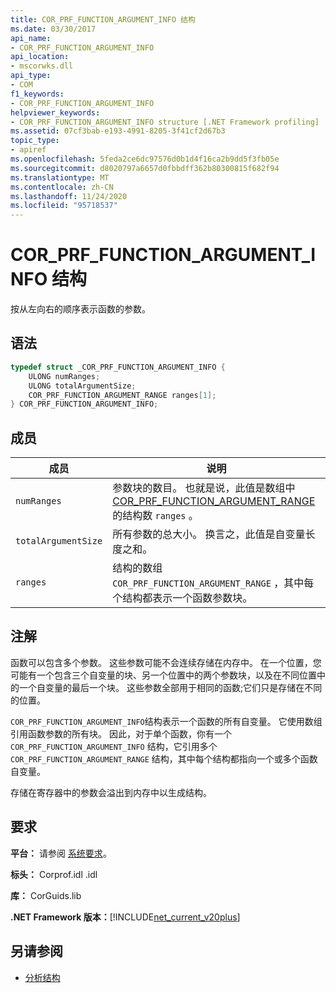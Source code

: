 ```yaml
---
title: COR_PRF_FUNCTION_ARGUMENT_INFO 结构
ms.date: 03/30/2017
api_name:
- COR_PRF_FUNCTION_ARGUMENT_INFO
api_location:
- mscorwks.dll
api_type:
- COM
f1_keywords:
- COR_PRF_FUNCTION_ARGUMENT_INFO
helpviewer_keywords:
- COR_PRF_FUNCTION_ARGUMENT_INFO structure [.NET Framework profiling]
ms.assetid: 07cf3bab-e193-4991-8205-3f41cf2d67b3
topic_type:
- apiref
ms.openlocfilehash: 5feda2ce6dc97576d0b1d4f16ca2b9dd5f3fb05e
ms.sourcegitcommit: d8020797a6657d0fbbdff362b80300815f682f94
ms.translationtype: MT
ms.contentlocale: zh-CN
ms.lasthandoff: 11/24/2020
ms.locfileid: "95718537"
---
```

# <a name="cor_prf_function_argument_info-structure"></a>COR_PRF_FUNCTION_ARGUMENT_INFO 结构

按从左向右的顺序表示函数的参数。  
  
## <a name="syntax"></a>语法  
  
```cpp  
typedef struct _COR_PRF_FUNCTION_ARGUMENT_INFO {  
    ULONG numRanges;  
    ULONG totalArgumentSize;  
    COR_PRF_FUNCTION_ARGUMENT_RANGE ranges[1];  
} COR_PRF_FUNCTION_ARGUMENT_INFO;  
```  
  
## <a name="members"></a>成员  
  
|成员|说明|  
|------------|-----------------|  
|`numRanges`|参数块的数目。 也就是说，此值是数组中 [COR_PRF_FUNCTION_ARGUMENT_RANGE](cor-prf-function-argument-range-structure.md) 的结构数 `ranges` 。|  
|`totalArgumentSize`|所有参数的总大小。 换言之，此值是自变量长度之和。|  
|`ranges`|结构的数组 `COR_PRF_FUNCTION_ARGUMENT_RANGE` ，其中每个结构都表示一个函数参数块。|  
  
## <a name="remarks"></a>注解  

 函数可以包含多个参数。 这些参数可能不会连续存储在内存中。 在一个位置，您可能有一个包含三个自变量的块、另一个位置中的两个参数块，以及在不同位置中的一个自变量的最后一个块。 这些参数全部用于相同的函数;它们只是存储在不同的位置。  
  
 `COR_PRF_FUNCTION_ARGUMENT_INFO`结构表示一个函数的所有自变量。 它使用数组引用函数参数的所有块。 因此，对于单个函数，你有一个 `COR_PRF_FUNCTION_ARGUMENT_INFO` 结构，它引用多个 `COR_PRF_FUNCTION_ARGUMENT_RANGE` 结构，其中每个结构都指向一个或多个函数自变量。  
  
 存储在寄存器中的参数会溢出到内存中以生成结构。  
  
## <a name="requirements"></a>要求  

 **平台：** 请参阅 [系统要求](../../get-started/system-requirements.md)。  
  
 **标头：** Corprof.idl .idl  
  
 **库：** CorGuids.lib  
  
 **.NET Framework 版本：**[!INCLUDE[net_current_v20plus](../../../../includes/net-current-v20plus-md.md)]  
  
## <a name="see-also"></a>另请参阅

- [分析结构](profiling-structures.md)
